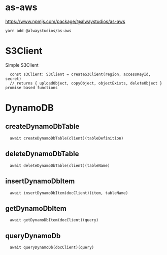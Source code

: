 # as-aws

https://www.npmjs.com/package/@alwaystudios/as-aws

```
yarn add @alwaystudios/as-aws
```

# S3Client

Simple S3Client

```
  const s3Client: S3Client = createS3Client(region, accessKeyId, secret)
  // returns { uploadObject, copyObject, objectExists, deleteObject } promise based functions
```

# DynamoDB

## createDynamoDbTable

```
  await createDynamoDbTable(client)(tableDefinition)
```

## deleteDynamoDbTable

```
  await deleteDynamoDbTable(client)(tableName)
```

## insertDynamoDbItem

```
  await insertDynamoDbItem(docClient)(item, tableName)
```

## getDynamoDbItem

```
  await getDynamoDbItem(docClient)(query)
```

## queryDynamoDb

```
  await queryDynamoDb(docClient)(query)
```
